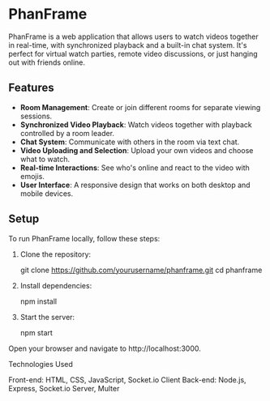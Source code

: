 # PhanFrame

PhanFrame is a web application that allows users to watch videos together in real-time, with synchronized playback and a built-in chat system. It's perfect for virtual watch parties, remote video discussions, or just hanging out with friends online.

## Features

- **Room Management**: Create or join different rooms for separate viewing sessions.
- **Synchronized Video Playback**: Watch videos together with playback controlled by a room leader.
- **Chat System**: Communicate with others in the room via text chat.
- **Video Uploading and Selection**: Upload your own videos and choose what to watch.
- **Real-time Interactions**: See who's online and react to the video with emojis.
- **User Interface**: A responsive design that works on both desktop and mobile devices.

## Setup

To run PhanFrame locally, follow these steps:

1. Clone the repository:
   
   git clone https://github.com/yourusername/phanframe.git
   cd phanframe
   
2. Install dependencies:

   npm install
3. Start the server:

   npm start
   
Open your browser and navigate to http://localhost:3000.

Technologies Used

Front-end: HTML, CSS, JavaScript, Socket.io Client
Back-end: Node.js, Express, Socket.io Server, Multer
